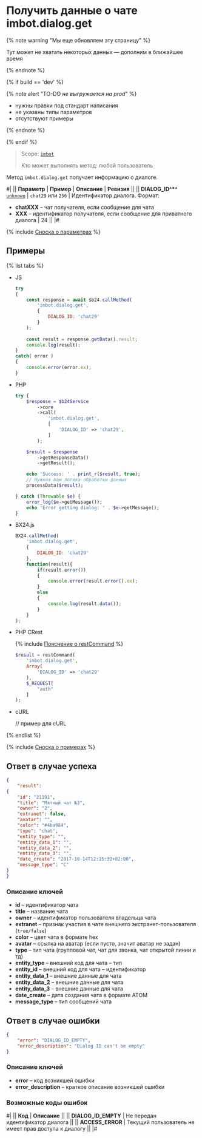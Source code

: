 # Получить данные о чате imbot.dialog.get

{% note warning "Мы еще обновляем эту страницу" %}

Тут может не хватать некоторых данных — дополним в ближайшее время

{% endnote %}

{% if build == 'dev' %}

{% note alert "TO-DO _не выгружается на prod_" %}

- нужны правки под стандарт написания
- не указаны типы параметров
- отсутствуют примеры

{% endnote %}

{% endif %}

> Scope: [`imbot`](../../scopes/permissions.md)
>
> Кто может выполнять метод: любой пользователь

Метод `imbot.dialog.get` получает информацию о диалоге.

#|
|| **Параметр** | **Пример** | **Описание** | **Ревизия** ||
|| **DIALOG_ID^*^**
[`unknown`](../../data-types.md) | `chat29`
или
`256` | Идентификатор диалога. Формат:
- **chatXXX** – чат получателя, если сообщение для чата
- **XXX** – идентификатор получателя, если сообщение для приватного диалога | 24 ||
|#

{% include [Сноска о параметрах](../../../_includes/required.md) %}

## Примеры

{% list tabs %}

- JS


    ```js
    try
    {
    	const response = await $b24.callMethod(
    		'imbot.dialog.get',
    		{
    			DIALOG_ID: 'chat29'
    		}
    	);
    	
    	const result = response.getData().result;
    	console.log(result);
    }
    catch( error )
    {
    	console.error(error.ex);
    }
    ```

- PHP


    ```php
    try {
        $response = $b24Service
            ->core
            ->call(
                'imbot.dialog.get',
                [
                    'DIALOG_ID' => 'chat29',
                ]
            );
    
        $result = $response
            ->getResponseData()
            ->getResult();
    
        echo 'Success: ' . print_r($result, true);
        // Нужная вам логика обработки данных
        processData($result);
    
    } catch (Throwable $e) {
        error_log($e->getMessage());
        echo 'Error getting dialog: ' . $e->getMessage();
    }
    ```

- BX24.js

    ```javascript
    BX24.callMethod(
        'imbot.dialog.get',
        {
            DIALOG_ID: 'chat29'
        },
        function(result){
            if(result.error())
            {
                console.error(result.error().ex);
            }
            else
            {
                console.log(result.data());
            }
        }
    );
    ```

- PHP CRest

    {% include [Пояснение о restCommand](../_includes/rest-command.md) %}

    ```php
    $result = restCommand(
        'imbot.dialog.get',
        Array(
            'DIALOG_ID' => 'chat29'
        ),
        $_REQUEST[
            "auth"
        ]
    );
    ```

- cURL

    // пример для cURL

{% endlist %}

{% include [Сноска о примерах](../../../_includes/examples.md) %}

## Ответ в случае успеха

```json
{
    "result":
{
    "id": "21191",
    "title": "Мятный чат №3",
    "owner": "2",
    "extranet": false,
    "avatar": "",
    "color": "#4ba984",
    "type": "chat",
    "entity_type": "",
    "entity_data_1": "",
    "entity_data_2": "",
    "entity_data_3": "",
    "date_create": "2017-10-14T12:15:32+02:00",
    "message_type": "C"
}
}
```

### Описание ключей

- **id** – идентификатор чата
- **title** – название чата
- **owner** – идентификатор пользователя владельца чата
- **extranet** – признак участия в чате внешнего экстранет-пользователя (`true/false`)
- **color** – цвет чата в формате hex
- **avatar** – ссылка на аватар (если пусто, значит аватар не задан)
- **type** – тип чата (групповой чат, чат для звонка, чат открытой линии и тд)
- **entity_type** – внешний код для чата – тип
- **entity_id** – внешний код для чата – идентификатор
- **entity_data_1** – внешние данные для чата
- **entity_data_2** – внешние данные для чата
- **entity_data_3** – внешние данные для чата
- **date_create** – дата создания чата в формате АТОМ
- **message_type** – тип сообщений чата


## Ответ в случае ошибки

```json
{
    "error": "DIALOG_ID_EMPTY",
    "error_description": "Dialog ID can't be empty"
}
```

### Описание ключей

- **error** – код возникшей ошибки
- **error_description** – краткое описание возникшей ошибки

### Возможные коды ошибок

#|
|| **Код** | **Описание** ||
|| **DIALOG_ID_EMPTY** | Не передан идентификатор диалога ||
|| **ACCESS_ERROR** | Текущий пользователь не имеет прав доступа к диалогу ||
|#